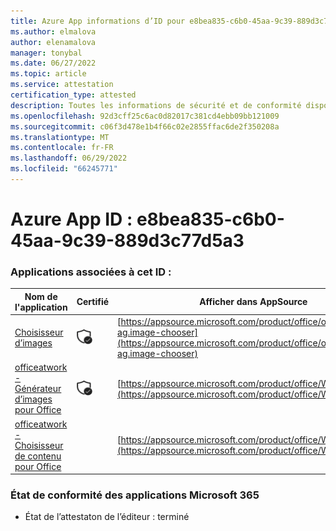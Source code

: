 ```yaml
---
title: Azure App informations d’ID pour e8bea835-c6b0-45aa-9c39-889d3c77d5a3
ms.author: elmalova
author: elenamalova
manager: tonybal
ms.date: 06/27/2022
ms.topic: article
ms.service: attestation
certification_type: attested
description: Toutes les informations de sécurité et de conformité disponibles pour e8bea835-c6b0-45aa-9c39-889d3c77d5a3.
ms.openlocfilehash: 92d3cff25c6ac0d82017c381cd4ebb09bb121009
ms.sourcegitcommit: c06f3d478e1b4f66c02e2855ffac6de2f350208a
ms.translationtype: MT
ms.contentlocale: fr-FR
ms.lasthandoff: 06/29/2022
ms.locfileid: "66245771"
---
```

# <a name="azure-app-id-e8bea835-c6b0-45aa-9c39-889d3c77d5a3"></a>Azure App ID : e8bea835-c6b0-45aa-9c39-889d3c77d5a3


### <a name="apps-associated-with-this-id"></a>Applications associées à cet ID :
| **Nom de l'application** | **Certifié** | **Afficher dans AppSource** |
|--------------|---------------|-----------------------|
| [Choisisseur d’images](../forward/officeatwork-ag.image-chooser.md) | <img alt="Certified application badge" src="../media/certified-badge.png" height="25" width="25" /> | [https://appsource.microsoft.com/product/office/officeatwork-ag.image-chooser](https://appsource.microsoft.com/product/office/officeatwork-ag.image-chooser) |
| [officeatwork - Générateur d’images pour Office](../forward/WA200002683.md) | <img alt="Certified application badge" src="../media/certified-badge.png" height="25" width="25" /> | [https://appsource.microsoft.com/product/office/WA200002683](https://appsource.microsoft.com/product/office/WA200002683) |
| [officeatwork - Choisisseur de contenu pour Office](../forward/WA104380602.md) |  | [https://appsource.microsoft.com/product/office/WA104380602](https://appsource.microsoft.com/product/office/WA104380602) |

### <a name="microsoft-365-app-compliance-status"></a>État de conformité des applications Microsoft 365
- État de l’attestaton de l’éditeur : terminé
